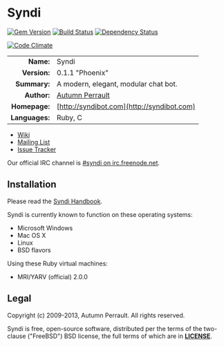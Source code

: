 Syndi
=====

[![Gem Version](https://badge.fury.io/rb/syndi.png)](http://badge.fury.io/rb/syndi)
[![Build Status](https://travis-ci.org/syndibot/syndi.png?branch=master)](https://travis-ci.org/syndibot/syndi)
[![Dependency Status](https://gemnasium.com/syndibot/syndi.png)](https://gemnasium.com/syndibot/syndi)

[![Code Climate](https://codeclimate.com/github/syndibot/syndi.png)](https://codeclimate.com/github/syndibot/syndi)

|                |                                            |
| --------------:|:------------------------------------------ |
| **Name:**      | Syndi                                      |
| **Version:**   | 0.1.1 "Phoenix"                            |
| **Summary:**   | A modern, elegant, modular chat bot.       |
| **Author:**    | [Autumn Perrault](http://destellae.net/)   |
| **Homepage:**  | [http://syndibot.com](http://syndibot.com) |
| **Languages:** | Ruby, C                                    |

* [Wiki](https://github.com/syndibot/syndi/wiki)
* [Mailing List](https://groups.google.com/group/syndibot)
* [Issue Tracker](https://github.com/syndibot/syndi/issues)

Our official IRC channel is [#syndi on irc.freenode.net](irc://irc.freenode.net/#syndi).

Installation
------------

Please read the [Syndi Handbook](http://syndibot.com/handbook/).

Syndi is currently known to function on these operating systems:

+ Microsoft Windows
+ Mac OS X
+ Linux
+ BSD flavors

Using these Ruby virtual machines:

+ MRI/YARV (official) 2.0.0

Legal
-----

Copyright (c) 2009-2013, Autumn Perrault. All rights reserved.

Syndi is free, open-source software, distributed per the terms of the two-clause
("FreeBSD") BSD license, the full terms of which are in [**LICENSE**](LICENSE).
